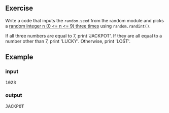 ## Exercise
Write a code that inputs the `random.seed` from the random module and picks a <ins>random integer n (0 <= n <= 9) three times</ins> using `random.randint()`.

If all three numbers are equal to 7, print 'JACKPOT'. If they are all equal to a number other than 7, print 'LUCKY'. Otherwise, print 'LOST'. 

## Example
### input
<pre>
1023
</pre>
### output
<pre>
JACKPOT
</pre>
